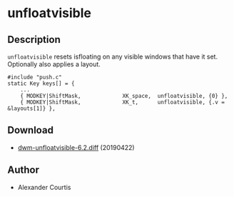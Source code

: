 unfloatvisible
==============

Description
-----------
`unfloatvisible` resets isfloating on any visible windows that have it set.
Optionally also applies a layout.

	#include "push.c"
	static Key keys[] = {
		...
		{ MODKEY|ShiftMask,             XK_space,  unfloatvisible, {0} },
		{ MODKEY|ShiftMask,             XK_t,      unfloatvisible, {.v = &layouts[1]} },

Download
--------
* [dwm-unfloatvisible-6.2.diff](dwm-unfloatvisible-6.2.diff) (20190422)

Author
------
* Alexander Courtis
